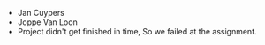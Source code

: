 - Jan Cuypers
- Joppe Van Loon
- Project didn't get finished in time, So we failed at the assignment.
